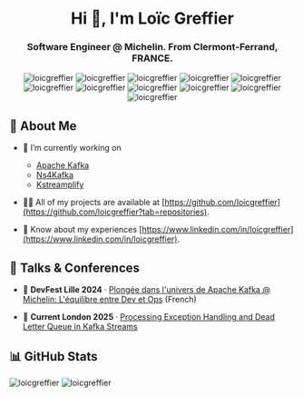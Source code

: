 <div align="center">
  <h1>Hi 👋, I'm Loïc Greffier</h1>
  <h3>Software Engineer @ Michelin. From Clermont-Ferrand, FRANCE.</h3>
  
  <img src="https://img.shields.io/badge/Angular-0F0F11?style=for-the-badge&logo=angular&logoColor=white" alt="loicgreffier" />
  <img src="https://img.shields.io/badge/Docker-2496EF?style=for-the-badge&logo=docker&logoColor=white" alt="loicgreffier" />
  <img src="https://img.shields.io/badge/GitHub-181717?style=for-the-badge&logo=github&logoColor=white" alt="loicgreffier" />
  <img src="https://img.shields.io/badge/GitHub%20Copilot-000000?style=for-the-badge&logo=githubcopilot&logoColor=white" alt="loicgreffier" />
  <img src="https://img.shields.io/badge/GitLab-FC6D26?style=for-the-badge&logo=gitlab&logoColor=white" alt="loicgreffier" />
  <img src="https://img.shields.io/badge/Apache%20Kafka-231F20?style=for-the-badge&logo=apachekafka&logoColor=white" alt="loicgreffier" />
  <img src="https://img.shields.io/badge/Kubernetes-326CE5?style=for-the-badge&logo=kubernetes&logoColor=white" alt="loicgreffier" />
  <img src="https://img.shields.io/badge/PostgreSQL-4169E1?style=for-the-badge&logo=postgresql&logoColor=white" alt="loicgreffier" />
  <img src="https://img.shields.io/badge/Tailwind%20CSS-06B6D4?style=for-the-badge&logo=tailwindcss&logoColor=white" alt="loicgreffier" />
  <img src="https://img.shields.io/badge/Spring%20Boot-6DB33F?style=for-the-badge&logo=springboot&logoColor=white" alt="loicgreffier" />
  <img src="https://img.shields.io/badge/Vault-FFEC6E?style=for-the-badge&logo=vault&logoColor=black" alt="loicgreffier" />
</div>

## 🚀 About Me

- 🔭 I’m currently working on
  - [Apache Kafka](https://github.com/apache/kafka)
  - [Ns4Kafka](https://github.com/michelin/ns4kafka)
  - [Kstreamplify](https://github.com/michelin/kstreamplify)

- 👨‍💻 All of my projects are available at [https://github.com/loicgreffier](https://github.com/loicgreffier?tab=repositories).

- 📄 Know about my experiences [https://www.linkedin.com/in/loicgreffier](https://www.linkedin.com/in/loicgreffier).

## 🎤 Talks & Conferences 

- 🎥 **DevFest Lille 2024** · [Plongée dans l'univers de Apache Kafka @ Michelin: L'équilibre entre Dev et Ops](https://www.youtube.com/watch?v=gbzm4vqnVl8) (French)
  
- 🎥 **Current London 2025** · [Processing Exception Handling and Dead Letter Queue in Kafka Streams](https://current.confluent.io/post-conference-videos-2025/processing-exception-handling-and-dead-letter-queue-in-kafka-streams-lnd25)

## 📊 GitHub Stats

<img src="https://github-readme-stats.vercel.app/api?username=loicgreffier&show_icons=true&locale=en&custom_title=GitHub%20Stats&bg_color=30,0f0c29,302b63,24243e&title_color=fff&text_color=fff&icon_color=fff" alt="loicgreffier" />
<img src="https://github-contributor-stats.vercel.app/api?username=loicgreffier&limit=5&theme=dark&combine_all_yearly_contributions=true" alt="loicgreffier" />
